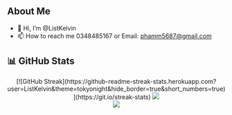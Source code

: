 ## About Me
- 👋 Hi, I’m @ListKelvin
- 📫 How to reach me 0348485167 or Email: phamm5687@gmail.com
  
## 📊 GitHub Stats

<div align="center">
[![GitHub Streak](https://github-readme-streak-stats.herokuapp.com?user=ListKelvin&theme=tokyonight&hide_border=true&short_numbers=true)](https://git.io/streak-stats)
  <img src="https://github-readme-streak-stats.herokuapp.com/?user=ListKelvin&theme=tokyonight&hide_border=false" /><br/>
  <img src="https://github-readme-stats.vercel.app/api/top-langs/?username=ListKelvin&theme=tokyonight&hide_border=false&include_all_commits=true&count_private=true&layout=compact" /><br/>
</div>



<!---
ListKelvin/ListKelvin is a ✨ special ✨ repository because its `README.md` (this file) appears on your GitHub profile.
You can click the Preview link to take a look at your changes.
--->
